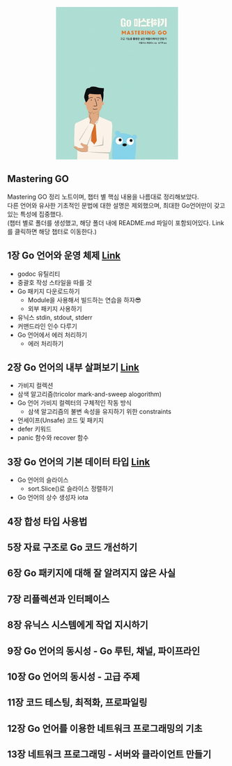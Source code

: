 <div align=center>

![](resources/images/masteringgo.jpg)

</div>

## Mastering GO
Mastering GO 정리 노트이며, 챕터 별 핵심 내용을 나름대로 정리해보았다. <br>
다른 언어와 유사한 기초적인 문법에 대한 설명은 제외했으며, 최대한 Go언어만이 갖고 있는 특성에 집중했다. <br>
(챕터 별로 폴더를 생성했고, 해당 폴더 내에 README.md 파일이 포함되어있다. Link를 클릭하면 해당 챕터로 이동한다.)

## 1장 Go 언어와 운영 체제 [Link](https://github.com/junhaeng90/GolangStudy/tree/main/MasteringGo/chapter1)
- godoc 유틸리티
- 중괄호 작성 스타일을 따를 것
- Go 패키지 다운로드하기
	- Module을 사용해서 빌드하는 연습을 하자😎
	- 외부 패키지 사용하기
- 유닉스 stdin, stdout, stderr
- 커맨드라인 인수 다루기
- Go 언어에서 에러 처리하기
	- 에러 처리하기

## 2장 Go 언어의 내부 살펴보기 [Link](https://github.com/junhaeng90/GolangStudy/tree/main/MasteringGo/chapter2)
- 가비지 컬렉션
- 삼색 알고리즘(tricolor mark-and-sweep alogorithm)
- Go 언어 가비지 컬렉터의 구체적인 작동 방식
  - 삼색 알고리즘의 불변 속성을 유지하기 위한 constraints
- 언세이프(Unsafe) 코드 및 패키지
- defer 키워드
- panic 함수와 recover 함수

## 3장 Go 언어의 기본 데이터 타입 [Link](https://github.com/junhaeng90/GolangStudy/tree/main/MasteringGo/chapter3)
- Go 언어의 슬라이스
  - sort.Slice()로 슬라이스 정렬하기
- Go 언어의 상수 생성자 iota

## 4장 합성 타입 사용법

## 5장 자료 구조로 Go 코드 개선하기

## 6장 Go 패키지에 대해 잘 알려지지 않은 사실

## 7장 리플렉션과 인터페이스

## 8장 유닉스 시스템에게 작업 지시하기

## 9장 Go 언어의 동시성 - Go 루틴, 채널, 파이프라인

## 10장 Go 언어의 동시성 - 고급 주제

## 11장 코드 테스팅, 최적화, 프로파일링

## 12장 Go 언어를 이용한 네트워크 프로그래밍의 기초

## 13장 네트워크 프로그래밍 - 서버와 클라이언트 만들기